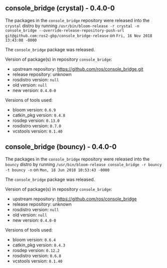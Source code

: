 ## console_bridge (crystal) - 0.4.0-0

The packages in the `console_bridge` repository were released into the `crystal` distro by running `/usr/bin/bloom-release -r crystal -n console_bridge --override-release-repository-push-url git@github.com:ros2-gbp/console_bridge-release` on `Fri, 16 Nov 2018 13:43:08 -0000`

The `console_bridge` package was released.

Version of package(s) in repository `console_bridge`:

- upstream repository: https://github.com/ros/console_bridge.git
- release repository: unknown
- rosdistro version: `null`
- old version: `null`
- new version: `0.4.0-0`

Versions of tools used:

- bloom version: `0.6.9`
- catkin_pkg version: `0.4.8`
- rosdep version: `0.13.0`
- rosdistro version: `0.7.0`
- vcstools version: `0.1.40`


## console_bridge (bouncy) - 0.4.0-0

The packages in the `console_bridge` repository were released into the `bouncy` distro by running `/usr/bin/bloom-release console_bridge -r bouncy -t bouncy -n` on `Mon, 18 Jun 2018 10:53:43 -0000`

The `console_bridge` package was released.

Version of package(s) in repository `console_bridge`:

- upstream repository: https://github.com/ros/console_bridge
- release repository: unknown
- rosdistro version: `null`
- old version: `null`
- new version: `0.4.0-0`

Versions of tools used:

- bloom version: `0.6.4`
- catkin_pkg version: `0.4.3`
- rosdep version: `0.12.2`
- rosdistro version: `0.6.8`
- vcstools version: `0.1.40`


